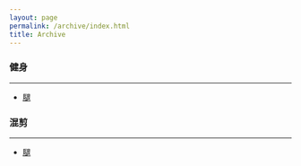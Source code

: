 ```yaml
---
layout: page
permalink: /archive/index.html
title: Archive
---
```


### 健身

---

- [腿](./archive/健身/健身.md)


### 混剪

---

- [腿](./archive/混剪.md)

